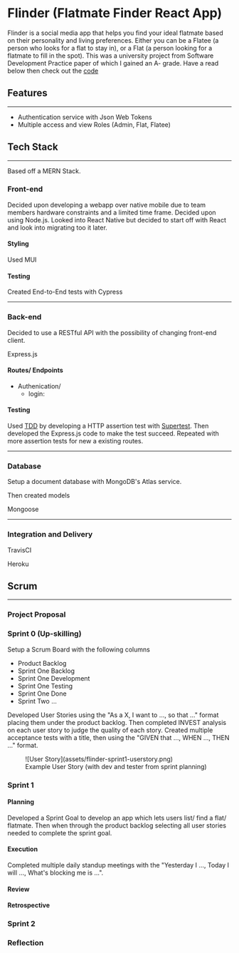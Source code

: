 # Flinder (Flatmate Finder React App)

Flinder is a social media app that helps you find your ideal flatmate based on their personality and living preferences. Either you can be a Flatee (a person who looks for a flat to stay in), or a Flat (a person looking for a flatmate to fill in the spot). This was a university project from Software Development Practice paper of which I gained an A- grade. Have a read below then check out the [code](https://www.github.com/finn-stainton/flinder)

## Features

---

- Authentication service with Json Web Tokens
- Multiple access and view Roles (Admin, Flat, Flatee)

## Tech Stack

---

Based off a MERN Stack.

### Front-end

Decided upon developing a webapp over native mobile due to team members hardware constraints and a limited time frame. Decided upon using Node.js. Looked into React Native but decided to start off with React and look into migrating too it later.

#### Styling

Used MUI

#### Testing

Created End-to-End tests with Cypress

---

### Back-end

Decided to use a RESTful API with the possibility of changing front-end client.

Express.js

#### Routes/ Endpoints

- Authenication/
    - login: 

#### Testing

Used [TDD](../Bodies-of-Knowledge/Wiki/TDD.md) by developing a HTTP assertion test with [Supertest](https://www.npmjs.com/package/supertest). Then developed the Express.js code to make the test succeed. Repeated with more assertion tests for new a existing routes.

---

### Database

Setup a document database with MongoDB's Atlas service.

Then created models

Mongoose

---

### Integration and Delivery

TravisCI

Heroku

## Scrum

---

### Project Proposal

### Sprint 0 (Up-skilling)

Setup a Scrum Board with the following columns

- Product Backlog
- Sprint One Backlog
- Sprint One Development
- Sprint One Testing
- Sprint One Done
- Sprint Two ...

Developed User Stories using the "As a X, I want to ..., so that ..." format placing them under the product backlog. Then completed INVEST analysis on each user story to judge the quality of each story. Created multiple acceptance tests with a title, then using the "GIVEN that ..., WHEN ..., THEN ..." format.

<figure markdown>
  ![User Story](assets/flinder-sprint1-userstory.png)
  <figcaption>Example User Story (with dev and tester from sprint planning)</figcaption>
</figure>

### Sprint 1

#### Planning

Developed a Sprint Goal to develop an app which lets users list/ find a flat/ flatmate. Then when through the product backlog selecting all user stories needed to complete the sprint goal.


#### Execution

Completed multiple daily standup meetings with the "Yesterday I ..., Today I will ..., What's blocking me is ...".

#### Review

#### Retrospective



### Sprint 2

### Reflection
